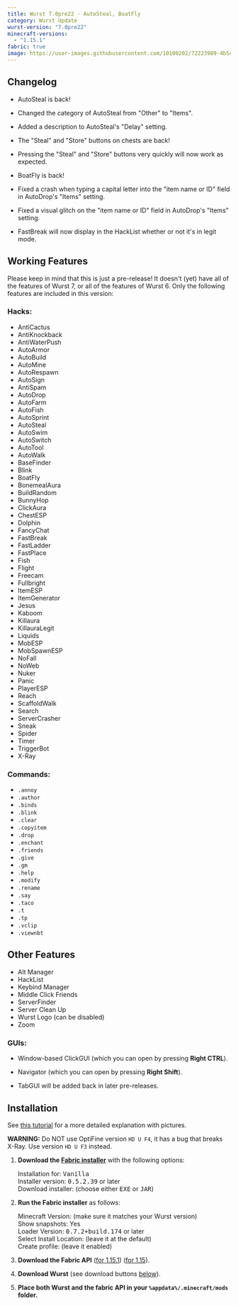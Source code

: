 ```yaml
---
title: Wurst 7.0pre22 - AutoSteal, BoatFly
category: Wurst Update
wurst-version: "7.0pre22"
minecraft-versions:
  - "1.15.1"
fabric: true
image: https://user-images.githubusercontent.com/10100202/72223989-4b5c3000-3575-11ea-8886-39bd6ac17151.jpg
---
```

## Changelog

- AutoSteal is back!

- Changed the category of AutoSteal from "Other" to "Items".

- Added a description to AutoSteal's "Delay" setting.

- The "Steal" and "Store" buttons on chests are back!

- Pressing the "Steal" and "Store" buttons very quickly will now work as expected.

- BoatFly is back!

- Fixed a crash when typing a capital letter into the "item name or ID" field in AutoDrop's "Items" setting.

- Fixed a visual glitch on the "item name or ID" field in AutoDrop's "Items" setting.

- FastBreak will now display in the HackList whether or not it's in legit mode.

## Working Features

Please keep in mind that this is just a pre-release! It doesn't (yet) have all of the features of Wurst 7, or all of the features of Wurst 6. Only the following features are included in this version:

### Hacks:

- AntiCactus
- AntiKnockback
- AntiWaterPush
- AutoArmor
- AutoBuild
- AutoMine
- AutoRespawn
- AutoSign
- AntiSpam
- AutoDrop
- AutoFarm
- AutoFish
- AutoSprint
- AutoSteal
- AutoSwim
- AutoSwitch
- AutoTool
- AutoWalk
- BaseFinder
- Blink
- BoatFly
- BonemealAura
- BuildRandom
- BunnyHop
- ClickAura
- ChestESP
- Dolphin
- FancyChat
- FastBreak
- FastLadder
- FastPlace
- Fish
- Flight
- Freecam
- Fullbright
- ItemESP
- ItemGenerator
- Jesus
- Kaboom
- Killaura
- KillauraLegit
- Liquids
- MobESP
- MobSpawnESP
- NoFall
- NoWeb
- Nuker
- Panic
- PlayerESP
- Reach
- ScaffoldWalk
- Search
- ServerCrasher
- Sneak
- Spider
- Timer
- TriggerBot
- X-Ray

### Commands:

- `.annoy`
- `.author`
- `.binds`
- `.blink`
- `.clear`
- `.copyitem`
- `.drop`
- `.enchant`
- `.friends`
- `.give`
- `.gm`
- `.help`
- `.modify`
- `.rename`
- `.say`
- `.taco`
- `.t`
- `.tp`
- `.vclip`
- `.viewnbt`

## Other Features

- Alt Manager
- HackList
- Keybind Manager
- Middle Click Friends
- ServerFinder
- Server Clean Up
- Wurst Logo (can be disabled)
- Zoom

### GUIs:

- Window-based ClickGUI (which you can open by pressing **Right CTRL**).

- Navigator (which you can open by pressing **Right Shift**).

- TabGUI will be added back in later pre-releases.

## Installation

See [this tutorial](/tutorials/wurst-7-optifine/) for a more detailed explanation with pictures.

**WARNING:** Do NOT use OptiFine version `HD U F4`, it has a bug that breaks X-Ray. Use version `HD U F3` instead.

1. **Download the <a href="https://fabricmc.net/use/" target="_blank" rel="nofollow">Fabric installer</a>** with the following options:

   Installation for: <kbd>Vanilla</kbd>  
   Installer version: <kbd>0.5.2.39</kbd> or later  
   Download installer: (choose either <kbd>EXE</kbd> or <kbd>JAR</kbd>)

1. **Run the Fabric installer** as follows:

   Minecraft Version: (make sure it matches your Wurst version)  
   Show snapshots: Yes  
   Loader Version: <kbd>0.7.2+build.174</kbd> or later  
   Select Install Location: (leave it at the default)  
   Create profile: (leave it enabled)

1. **Download the Fabric API**
(<a href="https://www.curseforge.com/minecraft/mc-mods/fabric-api/files/2844436" target="_blank" rel="nofollow">for 1.15.1</a>)
(<a href="https://www.curseforge.com/minecraft/mc-mods/fabric-api/files/2841110" target="_blank" rel="nofollow">for 1.15</a>).

1. **Download Wurst** (see download buttons [below](#downloads)).

1. **Place both Wurst and the fabric API in your `%appdata%/.minecraft/mods` folder.**
